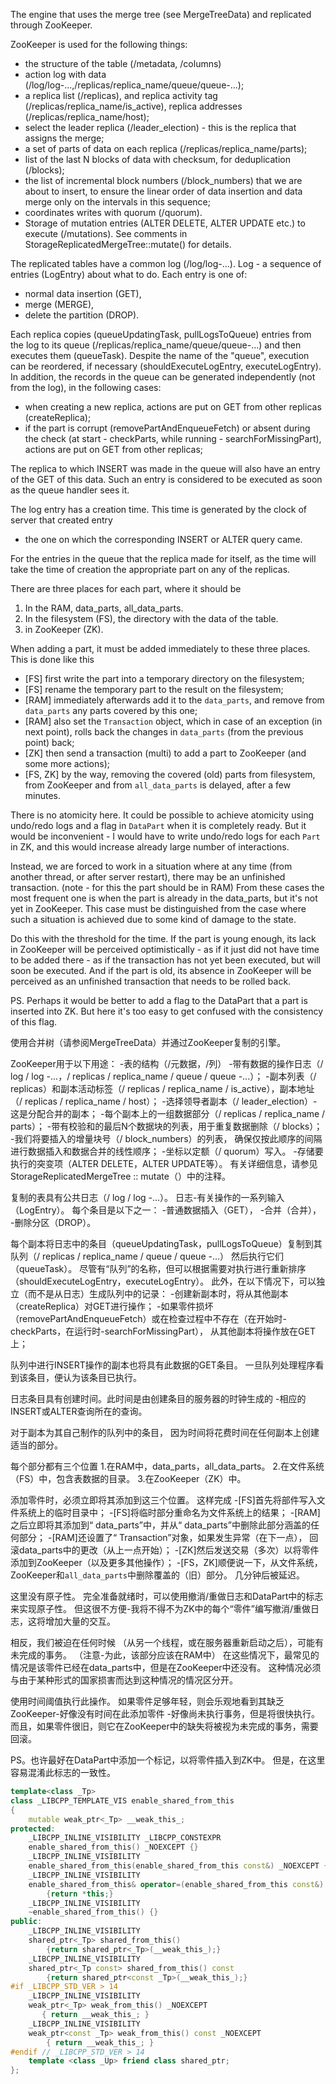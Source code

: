  The engine that uses the merge tree (see MergeTreeData) and replicated through ZooKeeper.

   ZooKeeper is used for the following things:
   - the structure of the table (/metadata, /columns)
   - action log with data (/log/log-...,/replicas/replica_name/queue/queue-...);
   - a replica list (/replicas), and replica activity tag (/replicas/replica_name/is_active), replica addresses (/replicas/replica_name/host);
   - select the leader replica (/leader_election) - this is the replica that assigns the merge;
   - a set of parts of data on each replica (/replicas/replica_name/parts);
   - list of the last N blocks of data with checksum, for deduplication (/blocks);
   - the list of incremental block numbers (/block_numbers) that we are about to insert,
     to ensure the linear order of data insertion and data merge only on the intervals in this sequence;
   - coordinates writes with quorum (/quorum).
   - Storage of mutation entries (ALTER DELETE, ALTER UPDATE etc.) to execute (/mutations).
     See comments in StorageReplicatedMergeTree::mutate() for details.

The replicated tables have a common log (/log/log-...).
   Log - a sequence of entries (LogEntry) about what to do.
   Each entry is one of:
   - normal data insertion (GET),
   - merge (MERGE),
   - delete the partition (DROP).

   Each replica copies (queueUpdatingTask, pullLogsToQueue) entries from the log to its queue (/replicas/replica_name/queue/queue-...)
    and then executes them (queueTask).
   Despite the name of the "queue", execution can be reordered, if necessary (shouldExecuteLogEntry, executeLogEntry).
   In addition, the records in the queue can be generated independently (not from the log), in the following cases:
   - when creating a new replica, actions are put on GET from other replicas (createReplica);
   - if the part is corrupt (removePartAndEnqueueFetch) or absent during the check (at start - checkParts, while running - searchForMissingPart),
     actions are put on GET from other replicas;

   The replica to which INSERT was made in the queue will also have an entry of the GET of this data.
   Such an entry is considered to be executed as soon as the queue handler sees it.

   The log entry has a creation time. This time is generated by the clock of server that created entry
   - the one on which the corresponding INSERT or ALTER query came.

   For the entries in the queue that the replica made for itself,
   as the time will take the time of creation the appropriate part on any of the replicas.


 There are three places for each part, where it should be
   1. In the RAM, data_parts, all_data_parts.
   2. In the filesystem (FS), the directory with the data of the table.
   3. in ZooKeeper (ZK).

   When adding a part, it must be added immediately to these three places.
   This is done like this
   - [FS] first write the part into a temporary directory on the filesystem;
   - [FS] rename the temporary part to the result on the filesystem;
   - [RAM] immediately afterwards add it to the `data_parts`, and remove from `data_parts` any parts covered by this one;
   - [RAM] also set the `Transaction` object, which in case of an exception (in next point),
     rolls back the changes in `data_parts` (from the previous point) back;
   - [ZK] then send a transaction (multi) to add a part to ZooKeeper (and some more actions);
   - [FS, ZK] by the way, removing the covered (old) parts from filesystem, from ZooKeeper and from `all_data_parts`
     is delayed, after a few minutes.

   There is no atomicity here.
   It could be possible to achieve atomicity using undo/redo logs and a flag in `DataPart` when it is completely ready.
   But it would be inconvenient - I would have to write undo/redo logs for each `Part` in ZK, and this would increase already large number of interactions.

   Instead, we are forced to work in a situation where at any time
    (from another thread, or after server restart), there may be an unfinished transaction.
    (note - for this the part should be in RAM)
   From these cases the most frequent one is when the part is already in the data_parts, but it's not yet in ZooKeeper.
   This case must be distinguished from the case where such a situation is achieved due to some kind of damage to the state.

   Do this with the threshold for the time.
   If the part is young enough, its lack in ZooKeeper will be perceived optimistically - as if it just did not have time to be added there
    - as if the transaction has not yet been executed, but will soon be executed.
   And if the part is old, its absence in ZooKeeper will be perceived as an unfinished transaction that needs to be rolled back.

   PS. Perhaps it would be better to add a flag to the DataPart that a part is inserted into ZK.
   But here it's too easy to get confused with the consistency of this flag.


使用合并树（请参阅MergeTreeData）并通过ZooKeeper复制的引擎。

   ZooKeeper用于以下用途：
   -表的结构（/元数据，/列）
   -带有数据的操作日志（/ log / log -...，/ replicas / replica_name / queue / queue -...）；
   -副本列表（/ replicas）和副本活动标签（/ replicas / replica_name / is_active），副本地址（/ replicas / replica_name / host）；
   -选择领导者副本（/ leader_election）-这是分配合并的副本；
   -每个副本上的一组数据部分（/ replicas / replica_name / parts）；
   -带有校验和的最后N个数据块的列表，用于重复数据删除（/ blocks）；
   -我们将要插入的增量块号（/ block_numbers）的列表，
     确保仅按此顺序的间隔进行数据插入和数据合并的线性顺序；
   -坐标以定额（/ quorum）写入。
   -存储要执行的突变项（ALTER DELETE，ALTER UPDATE等）。
     有关详细信息，请参见StorageReplicatedMergeTree :: mutate（）中的注释。

复制的表具有公共日志（/ log / log -...）。
   日志-有关操作的一系列输入（LogEntry）。
   每个条目是以下之一：
   -普通数据插入（GET），
   -合并（合并），
   -删除分区（DROP）。

   每个副本将日志中的条目（queueUpdatingTask，pullLogsToQueue）复制到其队列（/ replicas / replica_name / queue / queue -...）
    然后执行它们（queueTask）。
   尽管有“队列”的名称，但可以根据需要对执行进行重新排序（shouldExecuteLogEntry，executeLogEntry）。
   此外，在以下情况下，可以独立（而不是从日志）生成队列中的记录：
   -创建新副本时，将从其他副本（createReplica）对GET进行操作；
   -如果零件损坏（removePartAndEnqueueFetch）或在检查过程中不存在（在开始时-checkParts，在运行时-searchForMissingPart），
     从其他副本将操作放在GET上；

   队列中进行INSERT操作的副本也将具有此数据的GET条目。
   一旦队列处理程序看到该条目，便认为该条目已执行。

   日志条目具有创建时间。此时间是由创建条目的服务器的时钟生成的
   -相应的INSERT或ALTER查询所在的查询。

   对于副本为其自己制作的队列中的条目，
   因为时间将花费时间在任何副本上创建适当的部分。


 每个部分都有三个位置
   1.在RAM中，data_parts，all_data_parts。
   2.在文件系统（FS）中，包含表数据的目录。
   3.在ZooKeeper（ZK）中。

   添加零件时，必须立即将其添加到这三个位置。
   这样完成
   -[FS]首先将部件写入文件系统上的临时目录中；
   -[FS]将临时部分重命名为文件系统上的结果；
   -[RAM]之后立即将其添加到“ data_parts”中，并从“ data_parts”中删除此部分涵盖的任何部分；
   -[RAM]还设置了“ Transaction”对象，如果发生异常（在下一点），
     回滚data_parts中的更改（从上一点开始）；
   -[ZK]然后发送交易（多次）以将零件添加到ZooKeeper（以及更多其他操作）；
   -[FS，ZK]顺便说一下，从文件系统，ZooKeeper和`all_data_parts`中删除覆盖的（旧）部分。
     几分钟后被延迟。

   这里没有原子性。
   完全准备就绪时，可以使用撤消/重做日志和DataPart中的标志来实现原子性。
   但这很不方便-我将不得不为ZK中的每个“零件”编写撤消/重做日志，这将增加大量的交互。

   相反，我们被迫在任何时候
    （从另一个线程，或在服务器重新启动之后），可能有未完成的事务。
    （注意-为此，该部分应该在RAM中）
   在这些情况下，最常见的情况是该零件已经在data_parts中，但是在ZooKeeper中还没有。
   这种情况必须与由于某种形式的国家损害而达到这种情况的情况区分开。

   使用时间阈值执行此操作。
   如果零件足够年轻，则会乐观地看到其缺乏ZooKeeper-好像没有时间在此添加零件
    -好像尚未执行事务，但是将很快执行。
   而且，如果零件很旧，则它在ZooKeeper中的缺失将被视为未完成的事务，需要回滚。

   PS。也许最好在DataPart中添加一个标记，以将零件插入到ZK中。
   但是，在这里容易混淆此标志的一致性。







```c++
template<class _Tp>
class _LIBCPP_TEMPLATE_VIS enable_shared_from_this
{
    mutable weak_ptr<_Tp> __weak_this_;
protected:
    _LIBCPP_INLINE_VISIBILITY _LIBCPP_CONSTEXPR
    enable_shared_from_this() _NOEXCEPT {}
    _LIBCPP_INLINE_VISIBILITY
    enable_shared_from_this(enable_shared_from_this const&) _NOEXCEPT {}
    _LIBCPP_INLINE_VISIBILITY
    enable_shared_from_this& operator=(enable_shared_from_this const&) _NOEXCEPT
        {return *this;}
    _LIBCPP_INLINE_VISIBILITY
    ~enable_shared_from_this() {}
public:
    _LIBCPP_INLINE_VISIBILITY
    shared_ptr<_Tp> shared_from_this()
        {return shared_ptr<_Tp>(__weak_this_);}
    _LIBCPP_INLINE_VISIBILITY
    shared_ptr<_Tp const> shared_from_this() const
        {return shared_ptr<const _Tp>(__weak_this_);}
#if _LIBCPP_STD_VER > 14
    _LIBCPP_INLINE_VISIBILITY
    weak_ptr<_Tp> weak_from_this() _NOEXCEPT
       { return __weak_this_; }
    _LIBCPP_INLINE_VISIBILITY
    weak_ptr<const _Tp> weak_from_this() const _NOEXCEPT
        { return __weak_this_; }
#endif // _LIBCPP_STD_VER > 14
    template <class _Up> friend class shared_ptr;
};

```

